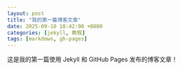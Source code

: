 ```yaml
---
layout: post
title: "我的第一篇博客文章"
date: 2025-09-10 18:42:00 +0800
categories: [jekyll, 教程]
tags: [markdown, gh-pages]
---
```


这是我的第一篇使用 Jekyll 和 GitHub Pages 发布的博客文章！
